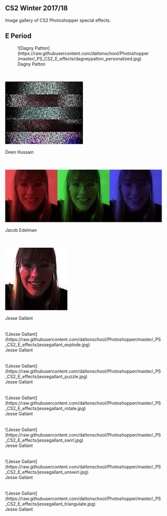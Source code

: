 ## CS2 Winter 2017/18
Image gallery of CS2 Photoshopper special effects.

## E Period 
<figure>
![Dagny Patton](https://raw.githubusercontent.com/daltonschool/Photoshopper/master/_PS_CS2_E_effects/dagneypatton_personalized.jpg)
<figcaption>Dagny Patton</figcaption><br><br>
</figure>

![Deen Hussain](https://raw.githubusercontent.com/daltonschool/Photoshopper/master/_PS_CS2_E_effects/deenhussain_custom.jpg)
<figcaption>Deen Hussain</figcaption><br><br>

![Jacob Edelmann](https://raw.githubusercontent.com/daltonschool/Photoshopper/master/_PS_CS2_E_effects/jacobe_redgreenbluescale.jpg)
<figcaption>Jacob Edelman</figcaption><br><br>

![Jesse Gallant](https://raw.githubusercontent.com/daltonschool/Photoshopper/master/_PS_CS2_E_effects/jessegallant_contrast.jpg)
<figcaption>Jesse Gallant</figcaption><br><br>
![Jesse Gallant](https://raw.githubusercontent.com/daltonschool/Photoshopper/master/_PS_CS2_E_effects/jessegallant_explode.jpg)
<figcaption>Jesse Gallant</figcaption><br><br>
![Jesse Gallant](https://raw.githubusercontent.com/daltonschool/Photoshopper/master/_PS_CS2_E_effects/jessegallant_puzzle.jpg)
<figcaption>Jesse Gallant</figcaption><br><br>
![Jesse Gallant](https://raw.githubusercontent.com/daltonschool/Photoshopper/master/_PS_CS2_E_effects/jessegallant_rotate.jpg)
<figcaption>Jesse Gallant</figcaption><br><br>
![Jesse Gallant](https://raw.githubusercontent.com/daltonschool/Photoshopper/master/_PS_CS2_E_effects/jessegallant_swirl.jpg)
<figcaption>Jesse Gallant</figcaption><br><br>
![Jesse Gallant](https://raw.githubusercontent.com/daltonschool/Photoshopper/master/_PS_CS2_E_effects/jessegallant_unswirl.jpg)
<figcaption>Jesse Gallant</figcaption><br><br>
![Jesse Gallant](https://raw.githubusercontent.com/daltonschool/Photoshopper/master/_PS_CS2_E_effects/jessegallant_triangulate.jpg)
<figcaption>Jesse Gallant</figcaption><br><br>

